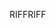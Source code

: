 <span data-ttu-id="fba2b-101">RIFF</span><span class="sxs-lookup"><span data-stu-id="fba2b-101">RIFF</span></span>